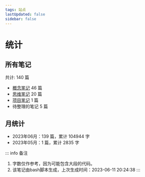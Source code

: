 ```yaml
---
tags: 站点
lastUpdated: false
sidebar: false
---
```


# 统计

## 所有笔记

共计: 140 篇
- [概念笔记](../list-concept/1.md) 46 篇
- [思维笔记](../list-thought/1.md) 20 篇
- [项目笔记](../list-projects/1.md) 1 篇
- 待整理的笔记 5 篇

## 月统计

- 2023年06月：139 篇，累计 104944 字
- 2023年05月：1 篇，累计 2835 字

::: info 备注
1. 字数仅作参考，因为可能包含大段的代码。
2. 该笔记由bash脚本生成，上次生成时间：2023-06-11 20:24:38
:::

